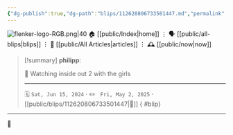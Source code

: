 ```yaml
---
{"dg-publish":true,"dg-path":"blips/112620806733501447.md","permalink":"/blips/112620806733501447/","title":"philipp on mastodon @ 2024-06-15"}
---
```



<div class="transclusion internal-embed is-loaded"><div class="markdown-embed">




![flenker-logo-RGB.png|40](/img/user/attachments/flenker-logo-RGB.png)
🏠 [[public/Index\|home]]  ⋮ 🗣️ [[public/all-blips\|blips]] ⋮  📝 [[public/All Articles\|articles]]  ⋮ 🕰️ [[public/now\|now]]


</div></div>


> [!summary] **philipp**:
>
> 🎥 Watching inside out 2 with the girls
> - - -
>
> 🗓️ <code>Sat, Jun 15, 2024</code>  · ✏️ <code> Fri, May 2, 2025</code>  · [[public/blips/112620806733501447\|🔗]]
{ #blip}


- - -

 👾
